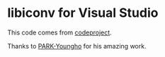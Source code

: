 # libiconv for Visual Studio

This code comes from [codeproject](http://www.codeproject.com/Articles/302012/How-to-Build-libiconv-with-Microsoft-Visual-Studio).

Thanks to [PARK-Youngho](http://www.codeproject.com/script/Membership/View.aspx?mid=3279933) for his amazing work.
